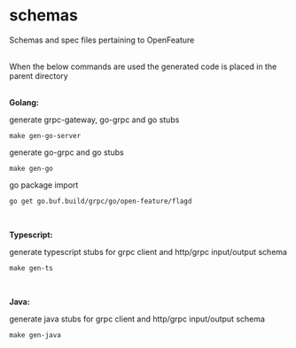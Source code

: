 # schemas
Schemas and spec files pertaining to OpenFeature

<br />
When the below commands are used the generated code is placed in the parent directory
<br />
<br />

**Golang:**  

generate grpc-gateway, go-grpc and go stubs
```
make gen-go-server
```
generate go-grpc and go stubs
```
make gen-go
```
go package import
```
go get go.buf.build/grpc/go/open-feature/flagd
```  
<br />

**Typescript:**  

generate typescript stubs for grpc client and http/grpc input/output schema
```
make gen-ts
```
<br />

**Java:**  

generate java stubs for grpc client and http/grpc input/output schema
```
make gen-java
```

